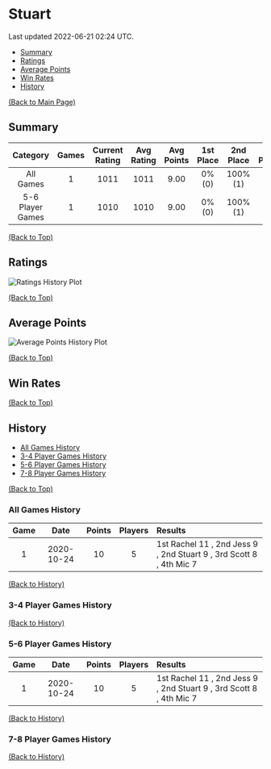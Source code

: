 # Stuart

Last updated 2022-06-21 02:24 UTC.

- [Summary](#summary)
- [Ratings](#ratings)
- [Average Points](#average-points)
- [Win Rates](#win-rates)
- [History](#history)

[(Back to Main Page)](../../#)

## Summary

| **Category**     | **Games** | **Current Rating** | **Avg Rating** | **Avg Points** | **1st Place** | **2nd Place** | **3rd Place** |
| :---:            | :---:     | :---:              | :---:          | :---:          | :---:         | :---:         | :---:         |
| All Games        | 1         | 1011               | 1011           | 9.00           | 0% (0)        | 100% (1)      | 0% (0)        |
| 5-6 Player Games | 1         | 1010               | 1010           | 9.00           | 0% (0)        | 100% (1)      | 0% (0)        |

[(Back to Top)](#)

## Ratings

![Ratings History Plot](plots/rating_vs_game_number.png)

[(Back to Top)](#)

## Average Points

![Average Points History Plot](plots/average_points_vs_game_number.png)

[(Back to Top)](#)

## Win Rates


[(Back to Top)](#)

## History

- [All Games History](#all-games-history)
- [3-4 Player Games History](#3-4-player-games-history)
- [5-6 Player Games History](#5-6-player-games-history)
- [7-8 Player Games History](#7-8-player-games-history)

[(Back to Top)](#)

### All Games History

| **Game** | **Date**   | **Points** | **Players** | **Results**                                                         |
| :---:    | :---:      | :---:      | :---:       | :---                                                                |
| 1        | 2020-10-24 | 10         | 5           | 1st Rachel 11 , 2nd Jess 9 , 2nd Stuart 9 , 3rd Scott 8 , 4th Mic 7 |

[(Back to History)](#history)

### 3-4 Player Games History


[(Back to History)](#history)

### 5-6 Player Games History

| **Game** | **Date**   | **Points** | **Players** | **Results**                                                         |
| :---:    | :---:      | :---:      | :---:       | :---                                                                |
| 1        | 2020-10-24 | 10         | 5           | 1st Rachel 11 , 2nd Jess 9 , 2nd Stuart 9 , 3rd Scott 8 , 4th Mic 7 |

[(Back to History)](#history)

### 7-8 Player Games History


[(Back to History)](#history)

